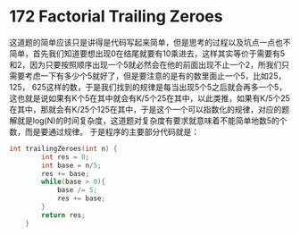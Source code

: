 # 172 Factorial Trailing Zeroes

这道题的简单应该只是讲得是代码写起来简单，但是思考的过程以及坑点一点也不简单，首先我们知道要想出现0在结尾就要有10乘进去，这样其实等价于需要有5和2，因为只要按照顺序出现一个5就必然会在他的前面出现不止一个2，所我们只需要考虑一下有多少个5就好了，但是要注意的是有的数里面止一个5，比如25， 125， 625这样的数，于是我们找到的规律是每当出现5个5之后就会再多一个5，这也就是说如果有K个5在其中就会有K/5个25在其中，以此类推，如果有K/5个25在其中，那就会有K/25个125在其中，于是这个一个可以指数化的规律，对应的题解就是log(N)的时间复杂度，这道题对复杂度有要求就意味着不能简单地数5的个数，而是要通过规律。
于是程序的主要部分代码就是：


```C++
int trailingZeroes(int n) {
        int res = 0;
        int base = n/5;
        res += base;
        while(base > 0){
            base /= 5;
            res += base;
        }
        return res;
    }
```